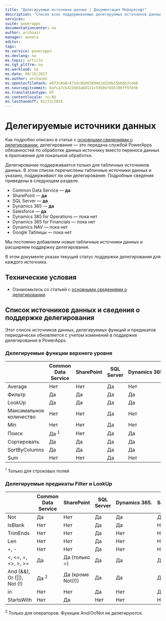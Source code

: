 ```yaml
---
title: "Делегируемые источники данных | Документация Майкрософт"
description: "Список всех поддерживаемых делегируемых источников данных"
services: 
suite: powerapps
documentationcenter: na
author: archnair
manager: anneta
editor: 
tags: 
ms.service: powerapps
ms.devlang: na
ms.topic: article
ms.tgt_pltfrm: na
ms.workload: na
ms.date: 08/15/2017
ms.author: archanan
ms.openlocfilehash: e073c0a8c471dc8b863894e2d229b15b66b3ce60
ms.sourcegitcommit: 6afca7cb4234d3a60111c5950e7855106ff97e56
ms.translationtype: HT
ms.contentlocale: ru-RU
ms.lasthandoff: 01/23/2018
---
```

# <a name="delegable-data-sources"></a>Делегируемые источники данных
Как подробно описано в статье с [основными сведениями о делегировании](delegation-overview.md), делегирование — это передача службой PowerApps обязанностей по обработке данных источнику вместо переноса данных в приложение для локальной обработки.

Делегирование поддерживается только для табличных источников данных. В этом списке перечислены табличные источники данных и указано, поддерживают ли они делегирование. Подробные сведения приведены в следующем разделе.

* Common Data Service — **да**
* SharePoint — **да**
* SQL Server — **да**
* Dynamics 365 — **да**
* Salesforce — **да**
* Dynamics 365 for Operations — пока нет
* Dynamics 365 for Financials — пока нет
* Dynamics NAV — пока нет
* Google Таблицы — пока нет

Мы постоянно добавляем новые табличные источники данных и расширяем поддержку делегирования.

В этом документе указан текущий статус поддержки делегирования для каждого источника.

## <a name="prerequisites"></a>Технические условия

* Ознакомьтесь со статьей с [основными сведениями о делегировании](delegation-overview.md).

## <a name="list-of-data-sources-and-supported-delegation"></a>Список источников данных и сведения о поддержке делегирования
Этот список источников данных, делегируемых функций и предикатов периодически обновляется с учетом изменений в поддержке делегирования в PowerApps.

### <a name="top-level-delegable-functions"></a>Делегируемые функции верхнего уровня
| &nbsp; | Common Data Service | SharePoint | SQL Server | Dynamics 365. | Salesforce |
| --- | --- | --- | --- | --- | --- |
| Average |Нет |Нет |Да |Нет |Нет |
| Фильтр |Да |Да |Да |Да |Да |
| LookUp |Да |Да |Да |Да |Да |
| Максимальное количество |Нет |Нет |Да |Нет |Нет |
| Min |Нет |Нет |Да |Нет |Нет |
| Поиск |Да <sup>1</sup> |Нет |Да |Да |Да |
| Сортировать |Да |Да |Да |Да |Да |
| SortByColumns |Да |Да |Да |Да |Да |
| Sum |Нет |Нет |Да |Нет |Нет |

<sup>1</sup> Только для строковых полей

### <a name="filter-and-lookup-delegable-predicates"></a>Делегируемые предикаты Filter и LookUp
| &nbsp; | Common Data Service | SharePoint | SQL Server | Dynamics 365. | Salesforce |
| --- | --- | --- | --- | --- | --- |
| Not |Да |Нет |Да |Да |Да |
| IsBlank |Нет |Нет |Да |Да |Нет |
| TrimEnds |Нет |Нет |Да |Нет |Нет |
| Len |Нет |Нет |Да |Нет |Нет |
| +, - |Нет |Нет |Да |Нет |Нет |
| <, <=, =, <>, >, >= |Да |Да (только =) |Да |Да |Да |
| And (&&), Or (&#124;&#124;), Not (!) |Да <sup>2</sup> |Да (кроме Not(!)) |Да |Да |Да |
| in |Нет |Нет |Да |Нет |Да |
| StartsWith |Нет |Да |Нет |Нет |Нет |

<sup>2</sup> Только для операторов. Функции And/Or/Not не делегируются.
